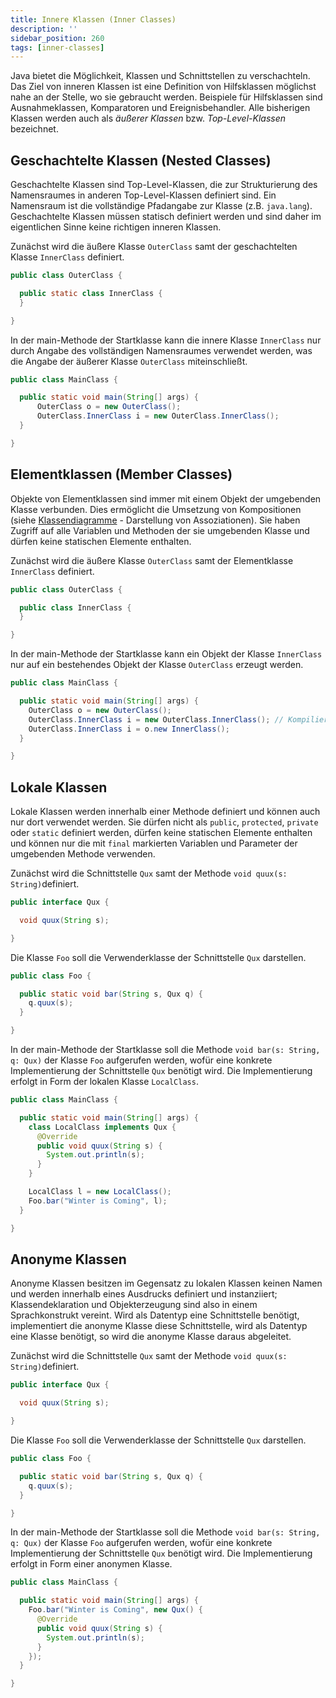 ```yaml
---
title: Innere Klassen (Inner Classes)
description: ''
sidebar_position: 260
tags: [inner-classes]
---
```


Java bietet die Möglichkeit, Klassen und Schnittstellen zu verschachteln. Das
Ziel von inneren Klassen ist eine Definition von Hilfsklassen möglichst nahe an
der Stelle, wo sie gebraucht werden. Beispiele für Hilfsklassen sind
Ausnahmeklassen, Komparatoren und Ereignisbehandler. Alle bisherigen Klassen
werden auch als _äußerer Klassen_ bzw. _Top-Level-Klassen_ bezeichnet.

## Geschachtelte Klassen (Nested Classes)

Geschachtelte Klassen sind Top-Level-Klassen, die zur Strukturierung des
Namensraumes in anderen Top-Level-Klassen definiert sind. Ein Namensraum ist die
vollständige Pfadangabe zur Klasse (z.B. `java.lang`). Geschachtelte Klassen
müssen statisch definiert werden und sind daher im eigentlichen Sinne keine
richtigen inneren Klassen.

Zunächst wird die äußere Klasse `OuterClass` samt der geschachtelten Klasse
`InnerClass` definiert.

```java title="OuterClass.java" showLineNumbers
public class OuterClass {

  public static class InnerClass {
  }

}
```

In der main-Methode der Startklasse kann die innere Klasse `InnerClass` nur
durch Angabe des vollständigen Namensraumes verwendet werden, was die Angabe der
äußerer Klasse `OuterClass` miteinschließt.

```java title="MainClass.java" showLineNumbers
public class MainClass {

  public static void main(String[] args) {
      OuterClass o = new OuterClass();
      OuterClass.InnerClass i = new OuterClass.InnerClass();
  }

}
```

## Elementklassen (Member Classes)

Objekte von Elementklassen sind immer mit einem Objekt der umgebenden Klasse
verbunden. Dies ermöglicht die Umsetzung von Kompositionen (siehe
[Klassendiagramme](uml/class-diagrams) - Darstellung von Assoziationen). Sie
haben Zugriff auf alle Variablen und Methoden der sie umgebenden Klasse und
dürfen keine statischen Elemente enthalten.

Zunächst wird die äußere Klasse `OuterClass` samt der Elementklasse `InnerClass`
definiert.

```java title="OuterClass.java" showLineNumbers
public class OuterClass {

  public class InnerClass {
  }

}
```

In der main-Methode der Startklasse kann ein Objekt der Klasse `InnerClass` nur
auf ein bestehendes Objekt der Klasse `OuterClass` erzeugt werden.

```java title="MainClass.java" showLineNumbers
public class MainClass {

  public static void main(String[] args) {
    OuterClass o = new OuterClass();
    OuterClass.InnerClass i = new OuterClass.InnerClass(); // Kompilierungsfehler
    OuterClass.InnerClass i = o.new InnerClass();
  }

}
```

## Lokale Klassen

Lokale Klassen werden innerhalb einer Methode definiert und können auch nur dort
verwendet werden. Sie dürfen nicht als `public`, `protected`, `private` oder
`static` definiert werden, dürfen keine statischen Elemente enthalten und können
nur die mit `final` markierten Variablen und Parameter der umgebenden Methode
verwenden.

Zunächst wird die Schnittstelle `Qux` samt der Methode
`void quux(s: String)`definiert.

```java title="Qux.java" showLineNumbers
public interface Qux {

  void quux(String s);

}
```

Die Klasse `Foo` soll die Verwenderklasse der Schnittstelle `Qux` darstellen.

```java title="Foo.java" showLineNumbers
public class Foo {

  public static void bar(String s, Qux q) {
    q.quux(s);
  }

}
```

In der main-Methode der Startklasse soll die Methode
`void bar(s: String, q: Qux)` der Klasse `Foo` aufgerufen werden, wofür eine
konkrete Implementierung der Schnittstelle `Qux` benötigt wird. Die
Implementierung erfolgt in Form der lokalen Klasse `LocalClass`.

```java title="MainClass.java" showLineNumbers
public class MainClass {

  public static void main(String[] args) {
    class LocalClass implements Qux {
      @Override
      public void quux(String s) {
        System.out.println(s);
      }
    }

    LocalClass l = new LocalClass();
    Foo.bar("Winter is Coming", l);
  }

}
```

## Anonyme Klassen

Anonyme Klassen besitzen im Gegensatz zu lokalen Klassen keinen Namen und werden
innerhalb eines Ausdrucks definiert und instanziiert; Klassendeklaration und
Objekterzeugung sind also in einem Sprachkonstrukt vereint. Wird als Datentyp
eine Schnittstelle benötigt, implementiert die anonyme Klasse diese
Schnittstelle, wird als Datentyp eine Klasse benötigt, so wird die anonyme
Klasse daraus abgeleitet.

Zunächst wird die Schnittstelle `Qux` samt der Methode
`void quux(s: String)`definiert.

```java title="Qux.java" showLineNumbers
public interface Qux {

  void quux(String s);

}
```

Die Klasse `Foo` soll die Verwenderklasse der Schnittstelle `Qux` darstellen.

```java title="Foo.java" showLineNumbers
public class Foo {

  public static void bar(String s, Qux q) {
    q.quux(s);
  }

}
```

In der main-Methode der Startklasse soll die Methode
`void bar(s: String, q: Qux)` der Klasse `Foo` aufgerufen werden, wofür eine
konkrete Implementierung der Schnittstelle `Qux` benötigt wird. Die
Implementierung erfolgt in Form einer anonymen Klasse.

```java title="MainClass.java" showLineNumbers
public class MainClass {

  public static void main(String[] args) {
    Foo.bar("Winter is Coming", new Qux() {
      @Override
      public void quux(String s) {
        System.out.println(s);
      }
    });
  }

}
```
